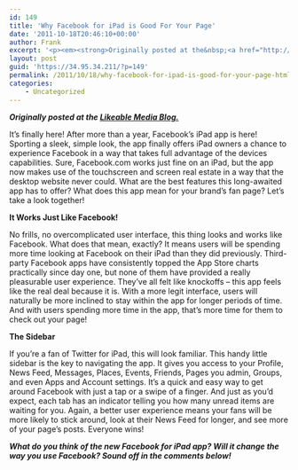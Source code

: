 ```yaml
---
id: 149
title: 'Why Facebook for iPad is Good For Your Page'
date: '2011-10-18T20:46:10+00:00'
author: Frank
excerpt: '<p><em><strong>Originally posted at the&nbsp;<a href="http://www.likeable.com/blog/2011/10/why-facebook-for-ipad-is-good-for-your-page/">Likeable Media Blog.</a></strong></em></p><p>It’s finally here! After more than a year, Facebook’s iPad app is here! Sporting a sleek, simple look, the app finally offers iPad owners a chance to experience Facebook in a way that takes full advantage of the devices capabilities. Sure, Facebook.com works just fine on an iPad, but the app now makes use of the touchscreen and screen real estate in a way that the desktop website never could. What are the best features this long-awaited app has to offer? What does this app mean for your brand’s fan page? Let’s take a look together!</p>'
layout: post
guid: 'https://34.95.34.211/?p=149'
permalink: /2011/10/18/why-facebook-for-ipad-is-good-for-your-page-html/
categories:
    - Uncategorized
---
```


***Originally posted at the [Likeable Media Blog.](http://www.likeable.com/2011/10/why-facebook-for-ipad-is-good-for-your-page/)***

It’s finally here! After more than a year, Facebook’s iPad app is here! Sporting a sleek, simple look, the app finally offers iPad owners a chance to experience Facebook in a way that takes full advantage of the devices capabilities. Sure, Facebook.com works just fine on an iPad, but the app now makes use of the touchscreen and screen real estate in a way that the desktop website never could. What are the best features this long-awaited app has to offer? What does this app mean for your brand’s fan page? Let’s take a look together!

**It Works Just Like Facebook!**

No frills, no overcomplicated user interface, this thing looks and works like Facebook. What does that mean, exactly? It means users will be spending more time looking at Facebook on their iPad than they did previously. Third-party Facebook apps have consistently topped the App Store charts practically since day one, but none of them have provided a really pleasurable user experience. They’ve all felt like knockoffs – this app feels like the real deal because it is. With a more legit interface, users will naturally be more inclined to stay within the app for longer periods of time. And with users spending more time in the app, that’s more time for them to check out your page!

**The Sidebar**

If you’re a fan of Twitter for iPad, this will look familiar. This handy little sidebar is the key to navigating the app. It gives you access to your Profile, News Feed, Messages, Places, Events, Friends, Pages you admin, Groups, and even Apps and Account settings. It’s a quick and easy way to get around Facebook with just a tap or a swipe of a finger. And just as you’d expect, each tab has an indicator telling you how many unread items are waiting for you. Again, a better user experience means your fans will be more likely to stick around, look at their News Feed for longer, and see more of your page’s posts. Everyone wins!

***What do you think of the new Facebook for iPad app? Will it change the way you use Facebook? Sound off in the comments below!***